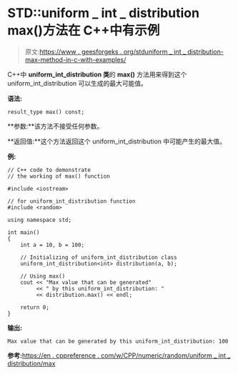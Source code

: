 # STD::uniform _ int _ distribution max()方法在 C++中有示例

> 原文:[https://www . geesforgeks . org/stduniform _ int _ distribution-max-method-in-c-with-examples/](https://www.geeksforgeeks.org/stduniform_int_distribution-max-method-in-c-with-examples/)

C++中 **uniform_int_distribution 类**的 **max()** 方法用来得到这个 uniform_int_distribution 可以生成的最大可能值。

**语法:**

```
result_type max() const;

```

**参数:**该方法不接受任何参数。

**返回值:**这个方法返回这个 uniform_int_distribution 中可能产生的最大值。

**例:**

```
// C++ code to demonstrate
// the working of max() function

#include <iostream>

// for uniform_int_distribution function
#include <random>

using namespace std;

int main()
{
    int a = 10, b = 100;

    // Initializing of uniform_int_distribution class
    uniform_int_distribution<int> distribution(a, b);

    // Using max()
    cout << "Max value that can be generated"
         << " by this uniform_int_distribution: "
         << distribution.max() << endl;

    return 0;
}
```

**输出:**

```
Max value that can be generated by this uniform_int_distribution: 100

```

**参考:**[https://en . cppreference . com/w/CPP/numeric/random/uniform _ int _ distribution/max](https://en.cppreference.com/w/cpp/numeric/random/uniform_int_distribution/max)